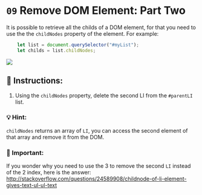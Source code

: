 # `09` Remove DOM Element: Part Two

It is possible to retrieve all the childs of a DOM element, for that you need to use the the `childNodes` property of the element. For example:

```js
    let list = document.querySelector("#myList");
    let childs = list.childNodes;   
```

![](http://i.imgur.com/LEyjPMW.png) 

## 📝 Instructions:

1. Using the `childNodes` property, delete the second LI from the `#parentLI` list.

### 💡 Hint:

`childNodes` returns an array of `LI`, you can access the second element of that array and remove it from the DOM.

### :mag_right: Important:

If you wonder why you need to use the 3 to remove the second `LI` instead of the 2 index, here is the answer: http://stackoverflow.com/questions/24589908/childnode-of-li-element-gives-text-ul-ul-text
